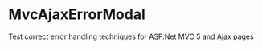 MvcAjaxErrorModal
=================

Test correct error handling techniques for ASP.Net MVC 5 and Ajax pages
